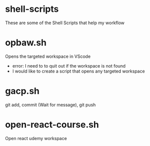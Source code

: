 # shell-scripts

These are some of the Shell Scripts that help my workflow

# opbaw.sh

Opens the targeted workspace in VScode
  - error: I need to to quit out if the workspace is not found
  - I would like to create a script that opens any targeted workspace

# gacp.sh

git add, commit (Wait for message), git push

# open-react-course.sh 

Open react udemy workspace

